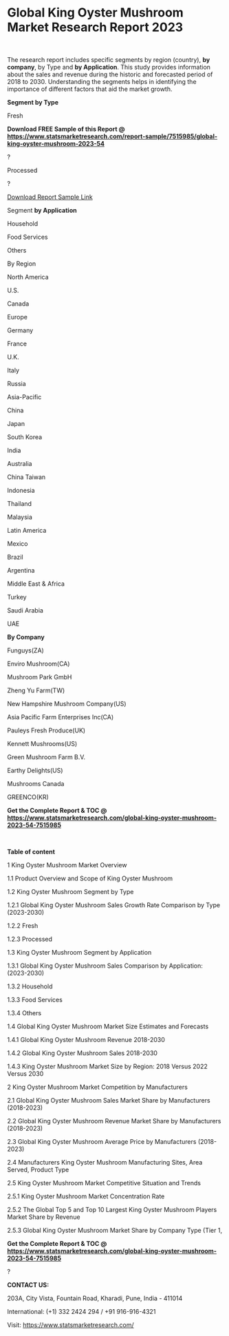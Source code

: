<h1>Global King Oyster Mushroom Market Research Report 2023</h1><br/><p>The research report includes specific segments by region (country), <strong>by company</strong>, by Type and <strong>by Application</strong>. This study provides information about the sales and revenue during the historic and forecasted period of 2018 to 2030. Understanding the segments helps in identifying the importance of different factors that aid the market growth.</p>
 
 
 
 <p><strong>Segment by Type</strong></p>
 
 
 
 <p>Fresh</p>
 
 
 
 <div><b>Download FREE Sample of this Report @ <a href="https://www.statsmarketresearch.com/download-free-sample/7515985/global-king-oyster-mushroom-2023-54">https://www.statsmarketresearch.com/report-sample/7515985/global-king-oyster-mushroom-2023-54</a></b></div>
 
 
 
 <p>? </p>
 
 
 
 <p>Processed</p>
 
 
 
 <p>? </p>
 
 
 
 <p><a href="https://www.statsmarketresearch.com/download-free-sample/7515985/global-king-oyster-mushroom-2023-54">Download Report Sample Link</a></p>
 
 
 
 <p>Segment <strong>by Application</strong></p>
 
 
 
 <p>Household</p>
 
 
 
 <p>Food Services</p>
 
 
 
 <p>Others</p>
 
 
 
 <p>By Region</p>
 
 
 
 <p>North America</p>
 
 
 
 <p>U.S.</p>
 
 
 
 <p>Canada</p>
 
 
 
 <p>Europe</p>
 
 
 
 <p>Germany</p>
 
 
 
 <p>France</p>
 
 
 
 <p>U.K.</p>
 
 
 
 <p>Italy</p>
 
 
 
 <p>Russia</p>
 
 
 
 <p>Asia-Pacific</p>
 
 
 
 <p>China</p>
 
 
 
 <p>Japan</p>
 
 
 
 <p>South Korea</p>
 
 
 
 <p>India</p>
 
 
 
 <p>Australia</p>
 
 
 
 <p>China Taiwan</p>
 
 
 
 <p>Indonesia</p>
 
 
 
 <p>Thailand</p>
 
 
 
 <p>Malaysia</p>
 
 
 
 <p>Latin America</p>
 
 
 
 <p>Mexico</p>
 
 
 
 <p>Brazil</p>
 
 
 
 <p>Argentina</p>
 
 
 
 <p>Middle East & Africa</p>
 
 
 
 <p>Turkey</p>
 
 
 
 <p>Saudi Arabia</p>
 
 
 
 <p>UAE</p>
 
 
 
 <p><strong>By Company</strong></p>
 
 
 
 <p>Funguys(ZA)</p>
 
 
 
 <p>Enviro Mushroom(CA)</p>
 
 
 
 <p>Mushroom Park GmbH</p>
 
 
 
 <p>Zheng Yu Farm(TW)</p>
 
 
 
 <p>New Hampshire Mushroom Company(US)</p>
 
 
 
 <p>Asia Pacific Farm Enterprises Inc(CA)</p>
 
 
 
 <p>Pauleys Fresh Produce(UK)</p>
 
 
 
 <p>Kennett Mushrooms(US)</p>
 
 
 
 <p>Green Mushroom Farm B.V.</p>
 
 
 
 <p>Earthy Delights(US)</p>
 
 
 
 <p>Mushrooms Canada</p>
 
 
 
 <p>GREENCO(KR)</p>
 
 
 
 <div><b>Get the Complete Report & TOC @ <a href="https://www.statsmarketresearch.com/global-king-oyster-mushroom-2023-54-7515985">https://www.statsmarketresearch.com/global-king-oyster-mushroom-2023-54-7515985</a></b></div>
 
 
 
 <p><br />
 
 <b>Table of content</b></p>
 
 
 
 <p>1 King Oyster Mushroom Market Overview<br />
 
 1.1 Product Overview and Scope of King Oyster Mushroom<br />
 
 1.2 King Oyster Mushroom Segment by Type<br />
 
 1.2.1 Global King Oyster Mushroom Sales Growth Rate Comparison by Type (2023-2030)<br />
 
 1.2.2 Fresh<br />
 
 1.2.3 Processed<br />
 
 1.3 King Oyster Mushroom Segment by Application<br />
 
 1.3.1 Global King Oyster Mushroom Sales Comparison by Application: (2023-2030)<br />
 
 1.3.2 Household<br />
 
 1.3.3 Food Services<br />
 
 1.3.4 Others<br />
 
 1.4 Global King Oyster Mushroom Market Size Estimates and Forecasts<br />
 
 1.4.1 Global King Oyster Mushroom Revenue 2018-2030<br />
 
 1.4.2 Global King Oyster Mushroom Sales 2018-2030<br />
 
 1.4.3 King Oyster Mushroom Market Size by Region: 2018 Versus 2022 Versus 2030<br />
 
 2 King Oyster Mushroom Market Competition by Manufacturers<br />
 
 2.1 Global King Oyster Mushroom Sales Market Share by Manufacturers (2018-2023)<br />
 
 2.2 Global King Oyster Mushroom Revenue Market Share by Manufacturers (2018-2023)<br />
 
 2.3 Global King Oyster Mushroom Average Price by Manufacturers (2018-2023)<br />
 
 2.4 Manufacturers King Oyster Mushroom Manufacturing Sites, Area Served, Product Type<br />
 
 2.5 King Oyster Mushroom Market Competitive Situation and Trends<br />
 
 2.5.1 King Oyster Mushroom Market Concentration Rate<br />
 
 2.5.2 The Global Top 5 and Top 10 Largest King Oyster Mushroom Players Market Share by Revenue<br />
 
 2.5.3 Global King Oyster Mushroom Market Share by Company Type (Tier 1,</p>
 
 
 
 <div><b>Get the Complete Report & TOC @ <a href="https://www.statsmarketresearch.com/global-king-oyster-mushroom-2023-54-7515985">https://www.statsmarketresearch.com/global-king-oyster-mushroom-2023-54-7515985</a></b></div>
 
 
 
 <p>? </p>
 
 
 
 <p><b>CONTACT US:</b><br />
 
 203A, City Vista, Fountain Road, Kharadi, Pune, India - 411014<br />
 
 International: (+1) 332 2424 294 / +91 916-916-4321<br />
 
 Visit: <a href="https://www.statsmarketresearch.com/">https://www.statsmarketresearch.com/</a></p>